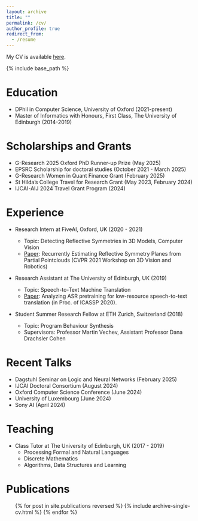 ```yaml
---
layout: archive
title: ""
permalink: /cv/
author_profile: true
redirect_from:
  - /resume
---
```



[//]: # (My CV is available [here]&#40;https://github.com/mihaela-stoian/mihaela-stoian.github.io/blob/main/files/cv/MihaelaCatalinaStoian_CV09.pdf&#41;.)
My CV is available [here](https://mihaela-stoian.github.io/files/cv/longCV_MihaelaCatalinaStoian.pdf).

{% include base_path %}

Education
======
* DPhil in Computer Science, University of Oxford (2021-present)
* Master of Informatics with Honours, First Class, The University of Edinburgh (2014-2019)

Scholarships and Grants
======
* G-Research 2025 Oxford PhD Runner-up Prize (May 2025)
* EPSRC Scholarship for doctoral studies (October 2021 - March 2025)
* G-Research Women in Quant Finance Grant (February 2025)
* St Hilda’s College Travel for Research Grant (May 2023, February 2024)
* IJCAI-AIJ 2024 Travel Grant Program (2024)

Experience
======
* Research Intern at FiveAI, Oxford, UK (2020 - 2021)
  + Topic: Detecting Reflective Symmetries in 3D Models, Computer Vision
  + [Paper](https://arxiv.org/abs/2106.16129): Recurrently Estimating Reflective Symmetry Planes from Partial Pointclouds (CVPR 2021 Workshop on 3D Vision and Robotics)

* Research Assistant at The University of Edinburgh, UK (2019)
  + Topic: Speech-to-Text Machine Translation
  + [Paper](https://arxiv.org/abs/1910.10762): Analyzing ASR pretraining for low-resource speech-to-text translation (in
  Proc. of ICASSP 2020).

* Student Summer Research Fellow at ETH Zurich, Switzerland (2018)
  + Topic: Program Behaviour Synthesis
  + Supervisors: Professor Martin Vechev, Assistant Professor Dana Drachsler Cohen



Recent Talks
======
* Dagstuhl Seminar on Logic and Neural Networks (February 2025)
* IJCAI Doctoral Consortium (August 2024)
* Oxford Computer Science Conference (June 2024)
* University of Luxembourg (June 2024)
* Sony AI (April 2024)
      
Teaching
======
* Class Tutor at The University of Edinburgh, UK (2017 - 2019)
  + Processing Formal and Natural Languages
  + Discrete Mathematics
  + Algorithms, Data Structures and Learning

Publications
======
  <ul>{% for post in site.publications reversed %}
    {% include archive-single-cv.html %}
  {% endfor %}</ul>
  

